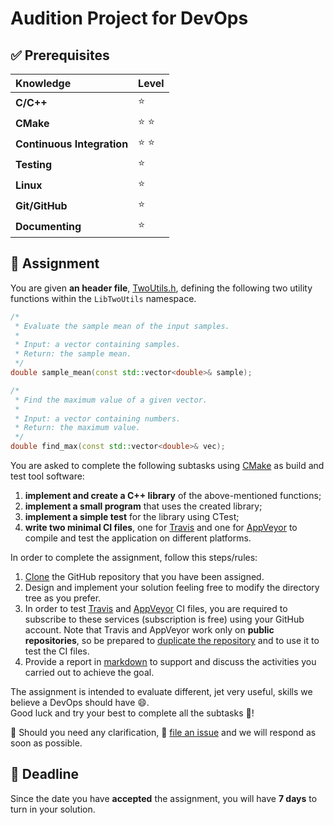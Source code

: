 # Audition Project for DevOps

## ✅ Prerequisites
| Knowledge | Level |
| :--- | :--- |
| **C/C++** | :star: |
| **CMake** | :star: :star:|
| **Continuous Integration** | :star: :star: |
| **Testing** | :star: |
| **Linux** | :star: |
| **Git/GitHub** | :star: |
| **Documenting** | :star: |


## 📔 Assignment
You are given **an header file**, [TwoUtils.h](TwoUtils.h), defining the following two utility functions within the `LibTwoUtils` namespace.
```cpp
/*
 * Evaluate the sample mean of the input samples.
 *
 * Input: a vector containing samples.
 * Return: the sample mean.
 */
double sample_mean(const std::vector<double>& sample);
```

```cpp
/*
 * Find the maximum value of a given vector.
 *
 * Input: a vector containing numbers.
 * Return: the maximum value.
 */
double find_max(const std::vector<double>& vec);
```

You are asked to complete the following subtasks using [CMake](https://cmake.org/) as build and test tool software:
1. **implement and create a C++ library** of the above-mentioned functions;
1. **implement a small program** that uses the created library;
1. **implement a simple test** for the library using CTest;
1. **write two minimal CI files**, one for [Travis](https://travis-ci.org/) and one for [AppVeyor](https://ci.appveyor.com/) to compile and test the application on different platforms.

In order to complete the assignment, follow this steps/rules:

1. [Clone](https://help.github.com/articles/cloning-a-repository) the GitHub repository that you have been assigned.
1. Design and implement your solution feeling free to modify the directory tree as you prefer.
1. In order to test [Travis](https://travis-ci.org/) and [AppVeyor](https://ci.appveyor.com/) CI files, you are required to subscribe to these services (subscription is free) using your GitHub account. Note that Travis and AppVeyor work only on **public repositories**, so be prepared to [duplicate the repository](https://help.github.com/articles/duplicating-a-repository/) and to use it to test the CI files.
1. Provide a report in [markdown](https://guides.github.com/features/mastering-markdown) to support and discuss the activities you carried out to achieve the goal.

The assignment is intended to evaluate different, jet very useful, skills we believe a DevOps should have 😄.  
Good luck and try your best to complete all the subtasks 💪!

🤔 Should you need any clarification, 👋 [file an issue](../../issues) and we will respond as soon as possible.


## 📆 Deadline
Since the date you have **accepted** the assignment, you will have **7 days** to turn in your solution.
